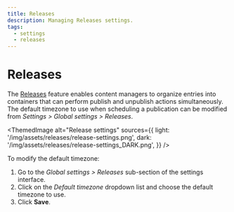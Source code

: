 ```yaml
---
title: Releases
description: Managing Releases settings.
tags:
  - settings
  - releases
---
```


# Releases
<GrowthBadge /> <EnterpriseBadge /> <CloudTeamBadge />

The [Releases](/user-docs/releases/introduction) feature enables content managers to organize entries into containers that can perform publish and unpublish actions simultaneously. The default timezone to use when scheduling a publication can be modified from <Icon name="gear-six" /> *Settings > Global settings > Releases*.

<!-- TODO: update screenshots and a dark mode one when I can actually test the feature -->
<ThemedImage
  alt="Release settings"
  sources={{
    light: '/img/assets/releases/release-settings.png',
    dark: '/img/assets/releases/release-settings_DARK.png',
  }}
/>

To modify the default timezone:

1. Go to the *Global settings > Releases* sub-section of the settings interface.
2. Click on the _Default timezone_ dropdown list and choose the default timezone to use.
3. Click **Save**.
